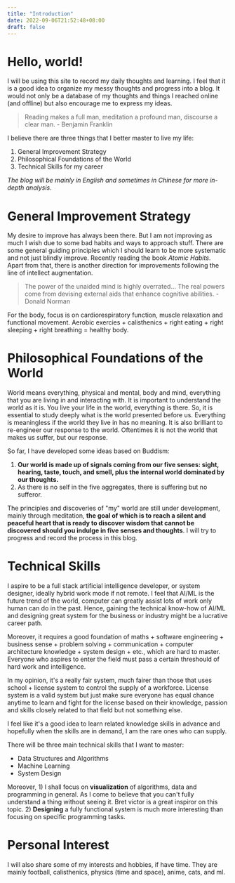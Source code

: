 ```yaml
---
title: "Introduction"
date: 2022-09-06T21:52:48+08:00
draft: false
---
```


# Hello, world! 

I will be using this site to record my daily thoughts and learning. I feel that it is a good idea to organize my messy thoughts and progress into a blog. It would not only be a database of my thoughts and things I reached online (and offline) but also encourage me to express my ideas. 
>Reading makes a full man, meditation a profound man, discourse a clear man. - Benjamin Franklin

I believe there are three things that I better master to live my life:

1. General Improvement Strategy
2. Philosophical Foundations of the World
3. Technical Skills for my career

*The blog will be mainly in English and sometimes in Chinese for more in-depth analysis.*

# General Improvement Strategy

My desire to improve has always been there. But I am not improving as much I wish due to some bad habits and ways to approach stuff.  There are some general guiding principles which I should learn to be more systematic and not just blindly improve.  Recently reading the book *Atomic Habits*.  Apart from that, there is another direction for improvements following the line of intellect augmentation.  
> The power of the unaided mind is highly overrated... The real powers come from devising external aids that enhance cognitive abilities. - Donald Norman 

For the body, focus is on cardiorespiratory function, muscle relaxation and functional movement. Aerobic exercies + calisthenics + right eating + right sleeping + right breathing = healthy body.  

# Philosophical Foundations of the World 

World means everything, physical and mental, body and mind, everything that you are living in and interacting with.  It is important to understand the world as it is. You live your life in the world, everything is there. So, it is essential to study deeply what is the world presented before us. Everything is meaningless if the world they live in has no meaning.  It is also brilliant to re-engineer our response to the world. Oftentimes it is not the world that makes us suffer, but our response.  

So far, I have developed some ideas based on Buddism:
1. **Our world is made up of signals coming from our five senses: sight, hearing, taste, touch, and smell, plus the internal world dominated by our thoughts.**
2. As there is no self in the five aggregates, there is suffering but no sufferor. 

The principles and discoveries of "my" world are still under development, mainly through meditation, **the goal of which is to reach a silent and peaceful heart that is ready to discover wisdom that cannot be discovered should you indulge in five senses and thoughts**. I will try to progress and record the process in this blog. 

# Technical Skills

I aspire to be a full stack artificial intelligence developer, or system designer, ideally hybrid work mode if not remote. I feel that AI/ML is the future trend of the world, computer can greatly assist lots of work only human can do in the past. Hence, gaining the technical know-how of AI/ML and designing great system for the business or industry might be a lucrative career path. 

Moreover, it requires a good foundation of maths + software engineering + business sense + problem solving + communication + computer architecture knowledge + system design + etc., which are hard to master. Everyone who aspires to enter the field must pass a certain threshould of hard work and intelligence. 

In my opinion, it's a really fair system, much fairer than those that uses school + license system to control the supply of a workforce. License system is a valid system but just make sure everyone has equal chance anytime to learn and fight for the license based on their knowledge, passion and skills closely related to that field but not something else.

I feel like it's a good idea to learn related knowledge skills in advance and hopefully when the skills are in demand, I am the rare ones who can supply. 

There will be three main technical skills that I want to master:

- Data Structures and Algorithms
- Machine Learning
- System Design

Moreover, 1) I shall focus on **visualization** of algorithms, data and programming in general. As I come to believe that you can't fully understand a thing without seeing it. Bret victor is a great inspiror on this topic. 2) **Designing** a fully functional system is much more interesting than focusing on specific programming tasks. 

# Personal Interest

I will also share some of my interests and hobbies, if have time. They are mainly football, calisthenics, physics (time and space), anime, cats, and ml.
